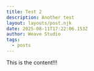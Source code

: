 ```yaml
---
title: Test 2
description: Another test
layout: layouts/post.njk
date: 2025-08-11T17:22:06.153Z
author: Weave Studio
tags:
  - posts
---
```

T﻿his is the content!!!